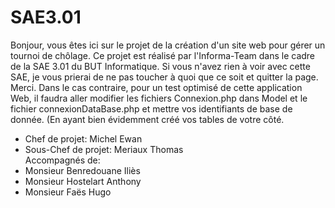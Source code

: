 # SAE3.01
Bonjour, vous êtes ici sur le projet de la création d'un site web pour gérer un tournoi
de chôlage. Ce projet est réalisé par l'Informa-Team dans le cadre de la SAE 3.01 du BUT 
Informatique. Si vous n'avez rien à voir avec cette SAE, je vous prierai de ne pas toucher
à quoi que ce soit et quitter la page. Merci. 
Dans le cas contraire, pour un test optimisé de cette application Web, il faudra aller 
modifier les fichiers Connexion.php dans Model et le fichier connexionDataBase.php et mettre
vos identifiants de base de donnée. (En ayant bien évidemment créé vos tables de votre côté.

- Chef de projet: Michel Ewan
- Sous-Chef de projet: Meriaux Thomas  
Accompagnés de:
- Monsieur Benredouane Iliès
- Monsieur Hostelart Anthony
- Monsieur Faës Hugo


 

